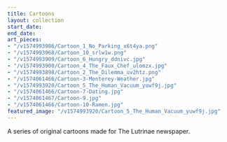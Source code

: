 ```yaml
---
title: Cartoons
layout: collection
start_date: 
end_date: 
art_pieces:
- "/v1574993986/Cartoon_1_No_Parking_x6t4ya.png"
- "/v1574993968/Cartoon_10_srlw1w.png"
- "/v1574993909/Cartoon_6_Hungry_ddnivc.jpg"
- "/v1574993900/Cartoon_4_The_Faux_Chef_ulomzx.jpg"
- "/v1574993898/Cartoon_2_The_Dilemma_uv2htz.png"
- "/v1574061466/Cartoon-3-Monterey-Weather.jpg"
- "/v1574993920/Cartoon_5_The_Human_Vacuum_yuwf9j.jpg"
- "/v1574061466/Cartoon-7-Dating.jpg"
- "/v1574061467/Cartoon-9.jpg"
- "/v1574061466/Cartoon-10-Ramen.jpg"
featured_image: "/v1574993920/Cartoon_5_The_Human_Vacuum_yuwf9j.jpg"
---
```


A series of original cartoons made for The Lutrinae newspaper.
